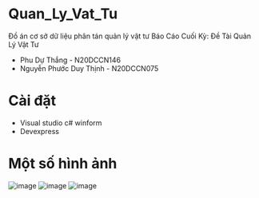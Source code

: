 # Quan_Ly_Vat_Tu
Đồ án cơ sở dữ liệu phân tán quản lý vật tư
Báo Cáo Cuối Kỳ: Đề Tài Quản Lý Vật Tư </br>
+ Phu Dự Thắng - N20DCCN146 </br>
+ Nguyễn Phước Duy Thịnh - N20DCCN075 </br>

# Cài đặt
+ Visual studio c# winform
+ Devexpress

# Một số hình ảnh
![image](https://github.com/spidicey/Quan_Ly_Vat_Tu/assets/82193435/0c4516b3-9008-4911-9055-d2a7efa10490)
![image](https://github.com/spidicey/Quan_Ly_Vat_Tu/assets/82193435/9b3f5c29-47f2-45e5-8a27-b4445b3fa9da)
![image](https://github.com/spidicey/Quan_Ly_Vat_Tu/assets/82193435/f37249d7-5920-4737-8b25-2c5e14652349)


